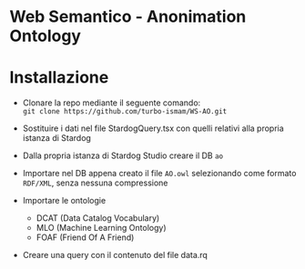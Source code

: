 # Web Semantico - Anonimation Ontology

# Installazione

- Clonare la repo mediante il seguente comando:  
` git clone https://github.com/turbo-ismam/WS-AO.git `

- Sostituire i dati nel file StardogQuery.tsx con quelli relativi alla propria istanza di Stardog

- Dalla propria istanza di Stardog Studio creare il DB `ao`

- Importare nel DB appena creato il file `AO.owl` selezionando come formato `RDF/XML`, senza nessuna compressione

- Importare le ontologie
  - DCAT (Data Catalog Vocabulary)
  - MLO (Machine Learning Ontology)
  - FOAF (Friend Of A Friend)

- Creare una query con il contenuto del file data.rq 
